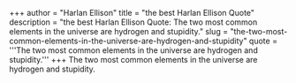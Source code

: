 +++
author = "Harlan Ellison"
title = "the best Harlan Ellison Quote"
description = "the best Harlan Ellison Quote: The two most common elements in the universe are hydrogen and stupidity."
slug = "the-two-most-common-elements-in-the-universe-are-hydrogen-and-stupidity"
quote = '''The two most common elements in the universe are hydrogen and stupidity.'''
+++
The two most common elements in the universe are hydrogen and stupidity.

